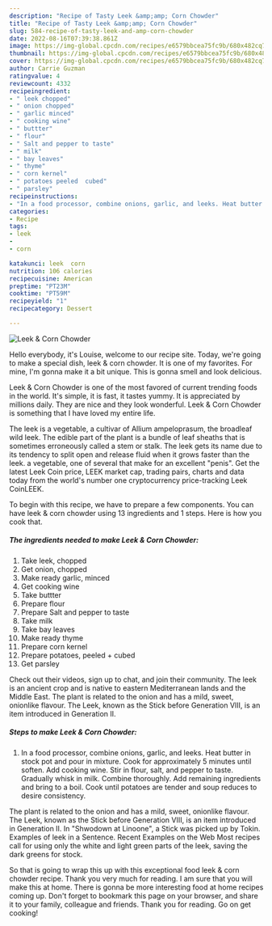 ```yaml
---
description: "Recipe of Tasty Leek &amp;amp; Corn Chowder"
title: "Recipe of Tasty Leek &amp;amp; Corn Chowder"
slug: 584-recipe-of-tasty-leek-and-amp-corn-chowder
date: 2022-08-16T07:39:38.861Z
image: https://img-global.cpcdn.com/recipes/e6579bbcea75fc9b/680x482cq70/leek-corn-chowder-recipe-main-photo.jpg
thumbnail: https://img-global.cpcdn.com/recipes/e6579bbcea75fc9b/680x482cq70/leek-corn-chowder-recipe-main-photo.jpg
cover: https://img-global.cpcdn.com/recipes/e6579bbcea75fc9b/680x482cq70/leek-corn-chowder-recipe-main-photo.jpg
author: Carrie Guzman
ratingvalue: 4
reviewcount: 4332
recipeingredient:
- " leek chopped"
- " onion chopped"
- " garlic minced"
- " cooking wine"
- " buttter"
- " flour"
- " Salt and pepper to taste"
- " milk"
- " bay leaves"
- " thyme"
- " corn kernel"
- " potatoes peeled  cubed"
- " parsley"
recipeinstructions:
- "In a food processor, combine onions, garlic, and leeks. Heat butter in stock pot and pour in mixture. Cook for approximately 5 minutes until soften. Add cooking wine. Stir in flour, salt, and pepper to taste. Gradually whisk in milk. Combine thoroughly. Add remaining ingredients and bring to a boil. Cook until potatoes are tender and soup reduces to desire consistency."
categories:
- Recipe
tags:
- leek
- 
- corn

katakunci: leek  corn 
nutrition: 106 calories
recipecuisine: American
preptime: "PT23M"
cooktime: "PT59M"
recipeyield: "1"
recipecategory: Dessert

---
```



![Leek &amp; Corn Chowder](https://img-global.cpcdn.com/recipes/e6579bbcea75fc9b/680x482cq70/leek-corn-chowder-recipe-main-photo.jpg)

Hello everybody, it's Louise, welcome to our recipe site. Today, we're going to make a special dish, leek &amp; corn chowder. It is one of my favorites. For mine, I'm gonna make it a bit unique. This is gonna smell and look delicious.

Leek &amp; Corn Chowder is one of the most favored of current trending foods in the world. It's simple, it is fast, it tastes yummy. It is appreciated by millions daily. They are nice and they look wonderful. Leek &amp; Corn Chowder is something that I have loved my entire life.

The leek is a vegetable, a cultivar of Allium ampeloprasum, the broadleaf wild leek. The edible part of the plant is a bundle of leaf sheaths that is sometimes erroneously called a stem or stalk. The leek gets its name due to its tendency to split open and release fluid when it grows faster than the leek. a vegetable, one of several that make for an excellent &#34;penis&#34;. Get the latest Leek Coin price, LEEK market cap, trading pairs, charts and data today from the world&#39;s number one cryptocurrency price-tracking Leek CoinLEEK.


To begin with this recipe, we have to prepare a few components. You can have leek &amp; corn chowder using 13 ingredients and 1 steps. Here is how you cook that.

<!--inarticleads1-->

##### The ingredients needed to make Leek &amp; Corn Chowder:

1. Take  leek, chopped
1. Get  onion, chopped
1. Make ready  garlic, minced
1. Get  cooking wine
1. Take  buttter
1. Prepare  flour
1. Prepare  Salt and pepper to taste
1. Take  milk
1. Take  bay leaves
1. Make ready  thyme
1. Prepare  corn kernel
1. Prepare  potatoes, peeled + cubed
1. Get  parsley


Check out their videos, sign up to chat, and join their community. The leek is an ancient crop and is native to eastern Mediterranean lands and the Middle East. The plant is related to the onion and has a mild, sweet, onionlike flavour. The Leek, known as the Stick before Generation VIII, is an item introduced in Generation II. 

<!--inarticleads2-->

##### Steps to make Leek &amp; Corn Chowder:

1. In a food processor, combine onions, garlic, and leeks. Heat butter in stock pot and pour in mixture. Cook for approximately 5 minutes until soften. Add cooking wine. Stir in flour, salt, and pepper to taste. Gradually whisk in milk. Combine thoroughly. Add remaining ingredients and bring to a boil. Cook until potatoes are tender and soup reduces to desire consistency.


The plant is related to the onion and has a mild, sweet, onionlike flavour. The Leek, known as the Stick before Generation VIII, is an item introduced in Generation II. In &#34;Shwodown at Linoone&#34;, a Stick was picked up by Tokin. Examples of leek in a Sentence. Recent Examples on the Web Most recipes call for using only the white and light green parts of the leek, saving the dark greens for stock. 

So that is going to wrap this up with this exceptional food leek &amp; corn chowder recipe. Thank you very much for reading. I am sure that you will make this at home. There is gonna be more interesting food at home recipes coming up. Don't forget to bookmark this page on your browser, and share it to your family, colleague and friends. Thank you for reading. Go on get cooking!
